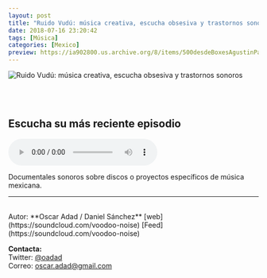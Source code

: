 ```yaml
---
layout: post
title: "Ruido Vudú: música creativa, escucha obsesiva y trastornos sonoros"
date: 2018-07-16 23:20:42
tags: [Música]
categories: [Mexico]
preview: https://ia902800.us.archive.org/8/items/500desdeBoxesAgustinPalmeiro/300voodoonoise-OscarAdad.jpg
---
```


![Ruido Vudú: música creativa, escucha obsesiva y trastornos sonoros](https://ia902800.us.archive.org/8/items/500desdeBoxesAgustinPalmeiro/400voodoonoise-OscarAdad.jpg)

<br/>
<br/>

## Escucha su más reciente episodio

<!--reproductor-feed=https://soundcloud.com/voodoo-noise-->
<!--reproductor-start-->
<audio id="audio" preload="auto" controls="" src=""></audio>
<!--reproductor-end-->

Documentales sonoros sobre discos o proyectos específicos de música mexicana.

_ _ _

<br>
Autor: **Oscar Adad / Daniel Sánchez**  
[web](https://soundcloud.com/voodoo-noise)  
[Feed](https://soundcloud.com/voodoo-noise)  



**Contacta:**  
Twitter: [@oadad](https://twitter.com/oadad)  
Correo: [oscar.adad@gmail.com](mailto:oscar.adad@gmail.com)  
